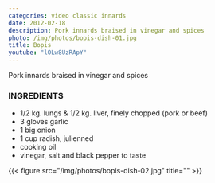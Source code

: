 ```yaml
---
categories: video classic innards
date: 2012-02-18
description: Pork innards braised in vinegar and spices
photo: /img/photos/bopis-dish-01.jpg
title: Bopis
youtube: "lOLw8UzRApY"
---
```


Pork innards braised in vinegar and spices

### INGREDIENTS
* 1/2 kg. lungs & 1/2 kg. liver, finely chopped (pork or beef)
* 3 gloves garlic
* 1 big onion
* 1 cup radish, julienned
* cooking oil
* vinegar, salt and black pepper to taste

{{< figure src="/img/photos/bopis-dish-02.jpg" title="" >}}





